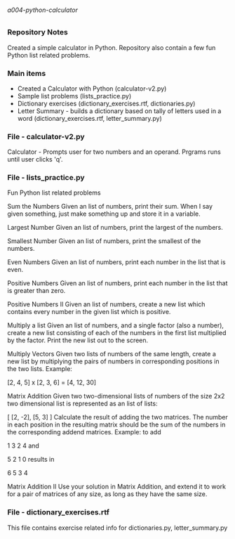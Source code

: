###### a004-python-calculator

###  Repository Notes
Created a simple calculator in Python. Repository also contain a few fun Python list related problems.

###  Main items
* Created a Calculator with Python (calculator-v2.py)
* Sample list problems (lists_practice.py)
* Dictionary exercises (dictionary_exercises.rtf, dictionaries.py)
* Letter Summary - builds a dictionary based on tally of letters used in a word (dictionary_exercises.rtf, letter_summary.py)

###  File - calculator-v2.py
Calculator - Prompts user for two numbers and an operand. Prgrams runs until user clicks 'q'.

###  File - lists_practice.py
Fun Python list related problems

Sum the Numbers
Given an list of numbers, print their sum. When I say given something, just make something up and store it in a variable.

Largest Number
Given an list of numbers, print the largest of the numbers.

Smallest Number
Given an list of numbers, print the smallest of the numbers.

Even Numbers
Given an list of numbers, print each number in the list that is even.

Positive Numbers
Given an list of numbers, print each number in the list that is greater than zero.

Positive Numbers II
Given an list of numbers, create a new list which contains every number in the given list which is positive.

Multiply a list
Given an list of numbers, and a single factor (also a number), create a new list consisting of each of the numbers in the first list multiplied by the factor. Print the new list out to the screen.

Multiply Vectors
Given two lists of numbers of the same length, create a new list by multiplying the pairs of numbers in corresponding positions in the two lists. Example:

[2, 4, 5] x [2, 3, 6] = [4, 12, 30]

Matrix Addition
Given two two-dimensional lists of numbers of the size 2x2 two dimensional list is represented as an list of lists:

[ [2, -2],
  [5, 3] ]
Calculate the result of adding the two matrices. The number in each position in the resulting matrix should be the sum of the numbers in the corresponding addend matrices. Example: to add

1 3
2 4
and

5 2
1 0
results in

6 5
3 4

Matrix Addition II
Use your solution in Matrix Addition, and extend it to work for a pair of matrices of any size, as long as they have the same size.

###  File - dictionary_exercises.rtf
This file contains exercise related info for dictionaries.py, letter_summary.py

